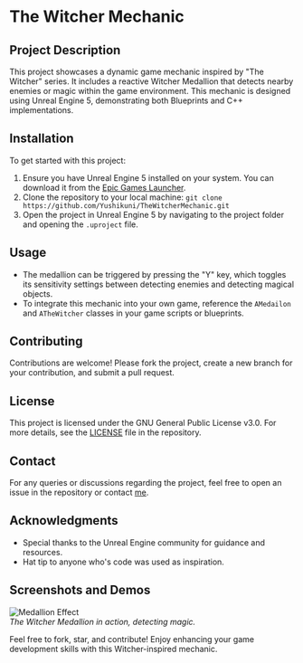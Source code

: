# The Witcher Mechanic

## Project Description
This project showcases a dynamic game mechanic inspired by "The Witcher" series. It includes a reactive Witcher Medallion that detects nearby enemies or magic within the game environment. This mechanic is designed using Unreal Engine 5, demonstrating both Blueprints and C++ implementations.

## Installation
To get started with this project:
1. Ensure you have Unreal Engine 5 installed on your system. You can download it from the [Epic Games Launcher](https://www.unrealengine.com/en-US/download).
2. Clone the repository to your local machine: ``git clone https://github.com/Yushikuni/TheWitcherMechanic.git``
3. Open the project in Unreal Engine 5 by navigating to the project folder and opening the `.uproject` file.

## Usage
- The medallion can be triggered by pressing the "Y" key, which toggles its sensitivity settings between detecting enemies and detecting magical objects.
- To integrate this mechanic into your own game, reference the `AMedailon` and `ATheWitcher` classes in your game scripts or blueprints.

## Contributing
Contributions are welcome! Please fork the project, create a new branch for your contribution, and submit a pull request.

## License
This project is licensed under the GNU General Public License v3.0. For more details, see the [LICENSE](LICENSE) file in the repository.

## Contact
For any queries or discussions regarding the project, feel free to open an issue in the repository or contact [me](mailto:your-email@example.com).

## Acknowledgments
- Special thanks to the Unreal Engine community for guidance and resources.
- Hat tip to anyone who's code was used as inspiration.

## Screenshots and Demos
![Medallion Effect](screenshot1.png)  
*The Witcher Medallion in action, detecting magic.*
<!--
![HUD Setup](screenshot2.png)  
*Custom HUD displaying medallion status and minimap.*-->

Feel free to fork, star, and contribute! Enjoy enhancing your game development skills with this Witcher-inspired mechanic.

